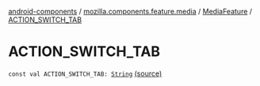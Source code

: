 [android-components](../../index.md) / [mozilla.components.feature.media](../index.md) / [MediaFeature](index.md) / [ACTION_SWITCH_TAB](./-a-c-t-i-o-n_-s-w-i-t-c-h_-t-a-b.md)

# ACTION_SWITCH_TAB

`const val ACTION_SWITCH_TAB: `[`String`](https://kotlinlang.org/api/latest/jvm/stdlib/kotlin/-string/index.html) [(source)](https://github.com/mozilla-mobile/android-components/blob/master/components/feature/media/src/main/java/mozilla/components/feature/media/MediaFeature.kt#L73)